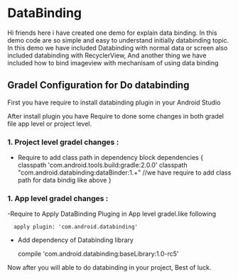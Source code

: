 # DataBinding
Hi friends  here i have created one demo for explain data binding.
In this demo code are so simple and easy  to understand initially  databinding topic.
In this demo we have included Databinding with normal data or screen also included databinding with RecyclerView,
And another thing we have included how to bind imageview with mechanisam of using data binding 


## Gradel Configuration for Do databinding 

First you have require to install databinding plugin in your Android Studio

After install plugin  you have Require to done some changes in both gradel file app level or project level.
### 1. Project level gradel changes :

  - Require to add class path in dependency  block
  dependencies {
        classpath 'com.android.tools.build:gradle:2.0.0'
        classpath "com.android.databinding:dataBinder:1.+"
        //we have require to add class path for data bindig like above
    }
  

### 1. App level gradel changes :

  -Require to Apply DataBinding Pluging in App level gradel.like following
  
      apply plugin: 'com.android.databinding'

  - Add dependency  of Databinding library 
  
      compile 'com.android.databinding:baseLibrary:1.0-rc5'

Now after you will able  to do databinding in your project, Best of luck.
  
